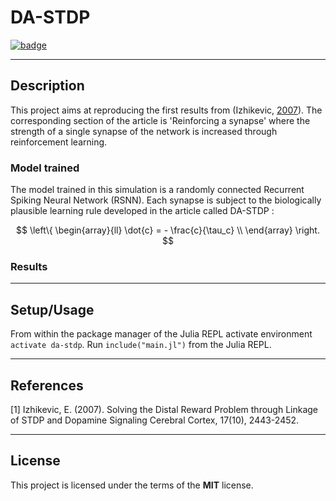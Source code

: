 


DA-STDP
============

[![badge](https://img.shields.io/badge/Julia-1.4.2-green)](https://julialang.org/downloads/oldreleases/#v142_may_23_2020)

---

## Description

This project aims at reproducing the first results from (Izhikevic, [2007](https://watermark.silverchair.com/bhl152.pdf?token=AQECAHi208BE49Ooan9kkhW_Ercy7Dm3ZL_9Cf3qfKAc485ysgAAAsowggLGBgkqhkiG9w0BBwagggK3MIICswIBADCCAqwGCSqGSIb3DQEHATAeBglghkgBZQMEAS4wEQQMPU6L5SBwPCyuKVl4AgEQgIICfe_KWYI6mCJ6dj530VXJkZ1jEi6WBA3g3fWVdzXVslFWJPUCXynv2XNI5hpka2HJIn3ABo_whS1ZD3F5FYptt31jAiy9IDivqfaY9pC2ork5vvrUZlaJ45VXF_eoCEKXvJDY_QDetCtYpzS9gEFDlGez62yizpBSjQ9jFUHL8aTxKE-fGTdgG0zj7_lyR4nhV6juRGBBn-sGkaRui-6s1DHkxFeO1UOMmJLEcKHHEiVDkEopCO0UinpsEu_gAzwnE9fVTU8fibTbTDSyEvjanHjL1CJeDym-FEUtmOsU8JJ75hW-yx_h2uw2xrLAfdtL0oEfay9Vfg3Z2uCGkqHUo3D-BAB0_26ENHlqGZA54Q07ZmU93EUMl9aYGQFRj2xHyQdsjIx7obXfWe20snJHh0wE_Olu2YFysQ54Fi8fN1FZ16e426oXB4DBN1qA3xHAF0tcpVJtLWPlEnTRBzyN8Q9md-hvIQD7pKgIjfjV8V_G8QTTQ-gm0YjLDSkipUS8fHsSVHQgyr9xLKDW-moAgZT8Qbnvlm40dN9OOF5ZdKHK-y0LZ18O0f8w65Ej5JViN2b2Hfz87dD2mAx44V081chtFGHTolgasp6xKDV0JmUCN5WoAFi8vpGEk5cHq0V7aMBK2DD6GLK866fg7NkueJwoaFwQor4dXstxdhHvv_Hur_NAKsjOZ2ESKgfuc57gt5RO_qPqcZGxSkL8xyBAoGjPflKhNOYIrHFFZ0Gk1ZqZU-a2gAownqbqni6f5P9V8SOX1xe02Xuq4goktziSuGGSx83BJnuBg3emCA-lIEy97EM5JA9z7ZtUsJN3Jn-C4CLCl0R6Au_u4J6i7UE)). The corresponding section of the article is 'Reinforcing a synapse' where the strength of a single synapse of the network is increased through reinforcement learning.

### Model trained

The model trained in this simulation is a randomly connected Recurrent Spiking Neural Network (RSNN). Each synapse is subject to the biologically plausible learning rule developed in the article called DA-STDP :

$$
\left\{
  \begin{array}{ll}
    \dot{c} = - \frac{c}{\tau_c} \\
  \end{array}
\right.
$$

### Results



---

## Setup/Usage

From within the package manager of the Julia REPL activate environment `activate da-stdp`.
Run `include("main.jl")` from the Julia REPL.

---

## References

<a id="1">[1]</a>
Izhikevic, E. (2007).
Solving the Distal Reward Problem through Linkage of STDP and Dopamine Signaling
Cerebral Cortex, 17(10), 2443-2452.

---

## License

This project is licensed under the terms of the **MIT** license.
